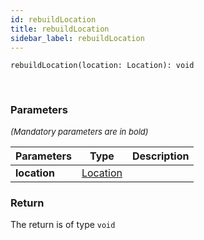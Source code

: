 ```yaml
---
id: rebuildLocation
title: rebuildLocation
sidebar_label: rebuildLocation
---
```


```tsx
rebuildLocation(location: Location): void
```
<br/>



### Parameters

<font size="2"><i>(Mandatory parameters are in bold)</i></font>

| Parameters | Type | Description |
| --------- | ---- | ----------- |
| **location** | [Location](/framework-api/interfaces/Location.md) |  |


### Return



The return is of type <code>void</code>